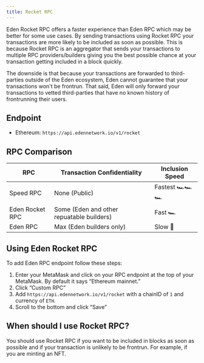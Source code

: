 ```yaml
---
title: Rocket RPC
---
```


Eden Rocket RPC offers a faster experience than Eden RPC which may be better for some use cases. By sending transactions using Rocket RPC your transactions are more likely to be included as soon as possible. This is because Rocket RPC is an aggregator that sends your transactions to multiple RPC providers/builders giving you the best possible chance at your transaction getting included in a block quickly. 

The downside is that because your transactions are forwarded to third-parties outside of the Eden ecosystem, Eden cannot guarantee that your transactions won't be frontrun. That said, Eden will only forward your transactions to vetted third-parties that have no known history of frontrunning their users.

## Endpoint

* Ethereum: `https://api.edennetwork.io/v1/rocket`

## RPC Comparison

| RPC                   | Transaction Confidentiality | Inclusion Speed |
|-----------------------|-------------------------|-------------------|
| Speed RPC             | None (Public)           | Fastest 🏎🏎🏎           |
| Eden Rocket RPC       | Some (Eden and other repuatable builders) | Fast 🏎 |
| Eden RPC       | Max (Eden builders only) | Slow 🐢 |

## Using Eden Rocket RPC

To add Eden RPC endpoint follow these steps:

1. Enter your MetaMask and click on your RPC endpoint at the top of your MetaMask. By default it says “Ethereum mainnet.”
2. Click “Custom RPC”
3. Add `https://api.edennetwork.io/v1/rocket` with a chainID of `1` and currency of `ETH`.
4. Scroll to the bottom and click “Save”

## When should I use Rocket RPC?

You should use Rocket RPC if you want to be included in blocks as soon as possible and if your transaction is unlikely to be frontrun. For example, if you are minting an NFT.